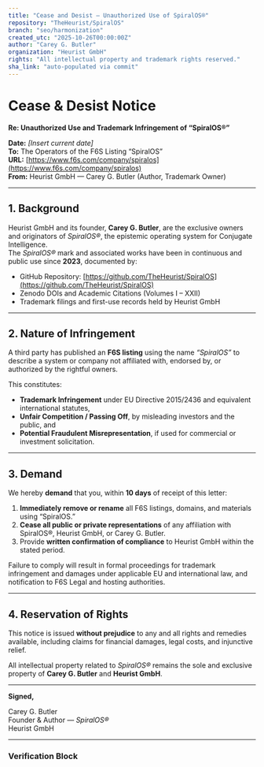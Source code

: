 ```yaml
---
title: "Cease and Desist — Unauthorized Use of SpiralOS®"
repository: "TheHeurist/SpiralOS"
branch: "seo/harmonization"
created_utc: "2025-10-26T00:00:00Z"
author: "Carey G. Butler"
organization: "Heurist GmbH"
rights: "All intellectual property and trademark rights reserved."
sha_link: "auto-populated via commit"
---
```


# Cease & Desist Notice  
**Re: Unauthorized Use and Trademark Infringement of “SpiralOS®”**

**Date:** _[Insert current date]_  
**To:** The Operators of the F6S Listing “SpiralOS”  
**URL:** [https://www.f6s.com/company/spiralos](https://www.f6s.com/company/spiralos)  
**From:** Heurist GmbH — Carey G. Butler (Author, Trademark Owner)  

---

## 1. Background
Heurist GmbH and its founder, **Carey G. Butler**, are the exclusive owners and originators of *SpiralOS®*, the epistemic operating system for Conjugate Intelligence.  
The *SpiralOS®* mark and associated works have been in continuous and public use since **2023**, documented by:  
- GitHub Repository: [https://github.com/TheHeurist/SpiralOS](https://github.com/TheHeurist/SpiralOS)  
- Zenodo DOIs and Academic Citations (Volumes I – XXII)  
- Trademark filings and first-use records held by Heurist GmbH  

---

## 2. Nature of Infringement
A third party has published an **F6S listing** using the name *“SpiralOS”* to describe a system or company not affiliated with, endorsed by, or authorized by the rightful owners.  

This constitutes:
- **Trademark Infringement** under EU Directive 2015/2436 and equivalent international statutes,  
- **Unfair Competition / Passing Off**, by misleading investors and the public, and  
- **Potential Fraudulent Misrepresentation**, if used for commercial or investment solicitation.

---

## 3. Demand
We hereby **demand** that you, within **10 days** of receipt of this letter:  
1. **Immediately remove or rename** all F6S listings, domains, and materials using “SpiralOS.”  
2. **Cease all public or private representations** of any affiliation with SpiralOS®, Heurist GmbH, or Carey G. Butler.  
3. Provide **written confirmation of compliance** to Heurist GmbH within the stated period.  

Failure to comply will result in formal proceedings for trademark infringement and damages under applicable EU and international law, and notification to F6S Legal and hosting authorities.

---

## 4. Reservation of Rights
This notice is issued **without prejudice** to any and all rights and remedies available, including claims for financial damages, legal costs, and injunctive relief.  

All intellectual property related to *SpiralOS®* remains the sole and exclusive property of **Carey G. Butler** and **Heurist GmbH**.

---

**Signed,**

Carey G. Butler  
Founder & Author — *SpiralOS®*  
Heurist GmbH  

---

### Verification Block
